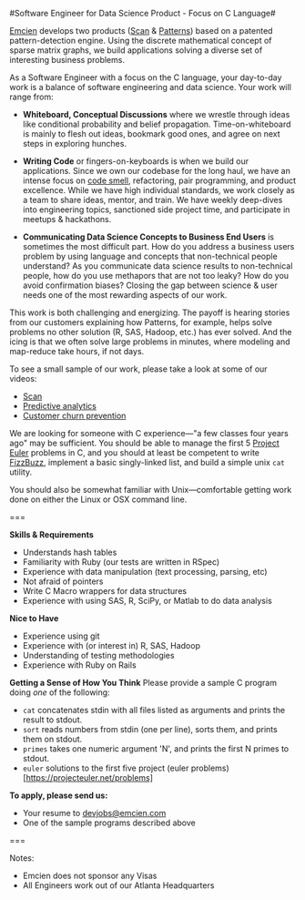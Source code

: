 #Software Engineer for Data Science Product - Focus on C Language#

[Emcien](http://emcien.com) develops two products ([Scan](http://emcien.com/scan/) & [Patterns](http://emcien.com/patterns/)) based on a patented pattern-detection engine. Using the discrete mathematical concept of sparse matrix graphs, we build applications solving a diverse set of interesting business problems.

As a Software Engineer with a focus on the C language, your day-to-day work is a balance of software engineering and data science. Your work will range from:

  * **Whiteboard, Conceptual Discussions** where we wrestle through ideas like conditional probability and belief propagation. Time-on-whiteboard is mainly to flesh out ideas, bookmark good ones, and agree on next steps in exploring hunches.
  
  * **Writing Code** or fingers-on-keyboards is when we build our applications. Since we own our codebase for the long haul, we have an intense focus on [code smell](http://en.wikipedia.org/wiki/Code_smell), refactoring, pair programming, and product excellence. While we have high individual standards, we work closely as a team to share ideas, mentor, and train. We have weekly deep-dives into engineering topics, sanctioned side project time, and participate in meetups & hackathons. 
  
  * **Communicating Data Science Concepts to Business End Users** is sometimes the most difficult part. How do you address a business users problem by using language and concepts that non-technical people understand? As you communicate data science results to non-technical people, how do you use methapors that are not too leaky? How do you avoid confirmation biases? Closing the gap between science & user needs one of the most rewarding aspects of our work. 

This work is both challenging and energizing. The payoff is hearing stories from our customers explaining how Patterns, for example, helps solve problems no other solution (R, SAS, Hadoop, etc.) has ever solved. And the icing is that we often solve large problems in minutes, where modeling and map-reduce take hours, if not days.

To see a small sample of our work, please take a look at some of our videos:
  * [Scan](https://www.youtube.com/watch?v=U8r6I3wVgYs)
  * [Predictive analytics](https://www.youtube.com/watch?v=7kI9LEHMFbU)
  * [Customer churn prevention](https://www.youtube.com/watch?v=NywaC0EBAh8)

We are looking for someone with C experience—"a few classes four years ago" may be sufficient. You should be able to manage the first 5 [Project Euler](https://projecteuler.net/) problems in C, and you should at least be competent to write [FizzBuzz](https://en.wikipedia.org/wiki/Fizz_buzz), implement a basic singly-linked list, and build a simple unix `cat` utility.

You should also be somewhat familiar with Unix—comfortable getting work done on either the Linux or OSX command line.

===

**Skills & Requirements**
  * Understands hash tables
  * Familiarity with Ruby (our tests are written in RSpec)
  * Experience with data manipulation (text processing, parsing, etc)
  * Not afraid of pointers
  * Write C Macro wrappers for data structures
  * Experience with using SAS, R, SciPy, or Matlab to do data analysis

**Nice to Have**
  * Experience using git
  * Experience with (or interest in) R, SAS, Hadoop
  * Understanding of testing methodologies
  * Experience with Ruby on Rails

**Getting a Sense of How You Think**
Please provide a sample C program doing *one* of the following:
  * `cat` concatenates stdin with all files listed as arguments and prints the result to stdout.
  * `sort` reads numbers from stdin (one per line), sorts them, and prints them on stdout.
  * `primes` takes one numeric argument 'N', and prints the first N primes to stdout.
  * `euler` solutions to the first five project (euler problems)[https://projecteuler.net/problems]

**To apply, please send us:**
  * Your resume to devjobs@emcien.com
  * One of the sample programs described above

===

Notes:
  * Emcien does not sponsor any Visas
  * All Engineers work out of our Atlanta Headquarters
